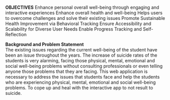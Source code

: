 **OBJECTIVES**
Enhance personal overall well-being through engaging and interactive experiences 
Enhance overall health and well-being 
Helps users to overcome challenges and solve their existing issues 
Promote Sustainable Health Improvement via Behavioral Tracking 
Ensure Accessibility and Scalability for Diverse User Needs 
Enable Progress Tracking and Self-Reflection 

**Background and Problem Statement**                                                                           
The existing issues regarding the current well-being of the student have been an issue throughout the years. The increase of suicide rates of the students is very alarming, facing those physical, mental, emotional and social well-being problems without consulting professionals or even telling anyone those problems that they are facing. 
This web application is necessary to address the issues that students face and help the students who are experiencing physical, mental, emotional and social well-being problems. To cope up and heal with the interactive app to not result to suicide.
